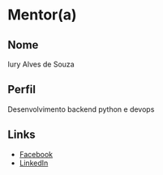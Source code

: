 # Mentor(a)

## Nome

Iury Alves de Souza 

## Perfil

Desenvolvimento backend python e devops

## Links

* [Facebook](https://www.facebook.com/iury.alvesdesouza)
* [LinkedIn](https://www.linkedin.com/in/iury-alves-de-souza-87438197/)
